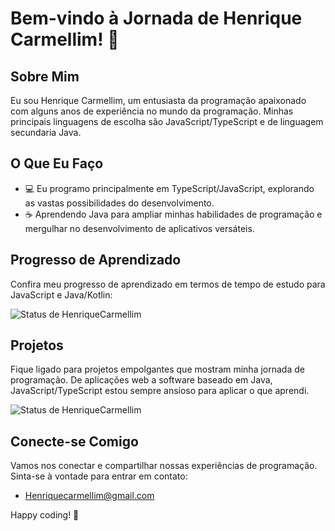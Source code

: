 # Bem-vindo à Jornada de Henrique Carmellim! 👋

## Sobre Mim

Eu sou Henrique Carmellim, um entusiasta da programação apaixonado com alguns anos de experiência no mundo da programação. Minhas principais linguagens de escolha são JavaScript/TypeScript e de linguagem secundaria Java.

## O Que Eu Faço

- 💻 Eu programo principalmente em TypeScript/JavaScript, explorando as vastas possibilidades do desenvolvimento.
- ☕ Aprendendo Java para ampliar minhas habilidades de programação e mergulhar no desenvolvimento de aplicativos versáteis.

## Progresso de Aprendizado

Confira meu progresso de aprendizado em termos de tempo de estudo para JavaScript e Java/Kotlin:

![Status de HenriqueCarmellim](https://github-readme-stats.vercel.app/api?username=henriquecarmellim&show_icons=true&theme=shadow_red)

## Projetos

Fique ligado para projetos empolgantes que mostram minha jornada de programação. De aplicações web a software baseado em Java, JavaScript/TypeScript estou sempre ansioso para aplicar o que aprendi.

![Status de HenriqueCarmellim](https://github-readme-stats.vercel.app/api/top-langs/?username=henriquecarmellim&show_icons=true&theme=shadow_red)

## Conecte-se Comigo

Vamos nos conectar e compartilhar nossas experiências de programação. Sinta-se à vontade para entrar em contato:
- Henriquecarmellim@gmail.com
  
Happy coding! 🚀
